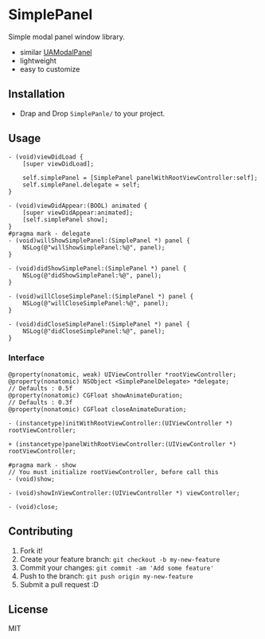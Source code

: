 # SimplePanel

Simple modal panel window library.

* similar [UAModalPanel](https://github.com/coneybeare/UAModalPanel "UAModalPanel")
* lightweight
* easy to customize

## Installation

* Drap and Drop `SimplePanle/` to your project.

## Usage


```objc
- (void)viewDidLoad {
    [super viewDidLoad];

    self.simplePanel = [SimplePanel panelWithRootViewController:self];
    self.simplePanel.delegate = self;
}

- (void)viewDidAppear:(BOOL) animated {
    [super viewDidAppear:animated];
    [self.simplePanel show];
}
#pragma mark - delegate
- (void)willShowSimplePanel:(SimplePanel *) panel {
    NSLog(@"willShowSimplePanel:%@", panel);
}

- (void)didShowSimplePanel:(SimplePanel *) panel {
    NSLog(@"didShowSimplePanel:%@", panel);
}

- (void)willCloseSimplePanel:(SimplePanel *) panel {
    NSLog(@"willCloseSimplePanel:%@", panel);
}

- (void)didCloseSimplePanel:(SimplePanel *) panel {
    NSLog(@"didCloseSimplePanel:%@", panel);
}
```

### Interface

``` objc
@property(nonatomic, weak) UIViewController *rootViewController;
@property(nonatomic) NSObject <SimplePanelDelegate> *delegate;
// Defaults : 0.5f
@property(nonatomic) CGFloat showAnimateDuration;
// Defaults : 0.3f
@property(nonatomic) CGFloat closeAnimateDuration;

- (instancetype)initWithRootViewController:(UIViewController *) rootViewController;

+ (instancetype)panelWithRootViewController:(UIViewController *) rootViewController;

#pragma mark - show
// You must initialize rootViewController, before call this
- (void)show;

- (void)showInViewController:(UIViewController *) viewController;

- (void)close;
```

## Contributing

1. Fork it!
2. Create your feature branch: `git checkout -b my-new-feature`
3. Commit your changes: `git commit -am 'Add some feature'`
4. Push to the branch: `git push origin my-new-feature`
5. Submit a pull request :D

## License

MIT